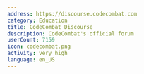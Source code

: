 ```yaml
---
address: https://discourse.codecombat.com
category: Education
title: CodeCombat Discourse
description: CodeCombat's official forum
userCount: 7159
icon: codecombat.png
activity: very high
language: en_US
---
```

